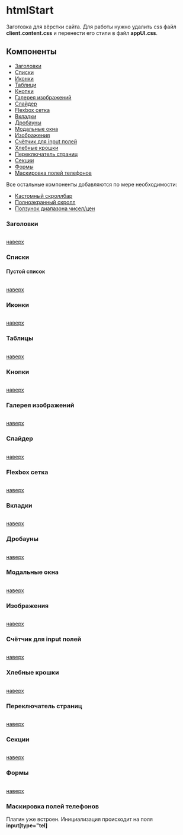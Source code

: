 # htmlStart
Заготовка для вёрстки сайта. Для работы нужно удалить css файл <b>client.content.css</b> и перенести его стили в файл <b>appUI.css</b>.

<h2>Компоненты</h2>

<ul>
<li><a href="#titles">Заголовки</a></li>
<li><a href="#lists">Списки</a></li>
<li><a href="#icons">Иконки</a></li>
<li><a href="#tables">Таблици</a></li>
<li><a href="#buttons">Кнопки</a></li>
<li><a href="#imgGalery">Галерея изображений</a></li>
<li><a href="#sliders">Слайдер</a></li>
<li><a href="#grid">Flexbox сетка</a></li>
<li><a href="#tabs">Вкладки</a></li>
<li><a href="#dropdowns">Дробауны</a></li>
<li><a href="#modals">Модальные окна</a></li>
<li><a href="#imgs">Изображения</a></li>
<li><a href="#counters">Счётчик для input полей</a></li>
<li><a href="#breadcrumbs">Хлебные крошки</a></li>
<li><a href="#pager">Переключатель страниц</a></li>
<li><a href="#sections">Секции</a></li>
<li><a href="#forms">Формы</a></li>
<li><a href="#formTelMask">Маскировка полей телефонов</a></li>
</ul>

Все остальные компоненты добавляются по мере необходимости:
<ul>
<li><a href="https://github.com/malihu/malihu-custom-scrollbar-plugin">Кастомный скроллбар</a></li>
<li><a href="https://github.com/alvarotrigo/fullPage.js">Полноэкранный скролл</a></li>
<li><a href="https://refreshless.com/nouislider/">Ползунок диапазона чисел/цен</a></li>
</ul>

<h3 id="titles">Заголовки</h3>
<pre></pre>
<a href="#">наверх</a>

<h3 id="lists">Списки</h3>
<h4>Пустой список</h4>
<pre></pre>
<a href="#">наверх</a>

<h3 id="icons">Иконки</h3>
<pre></pre>
<a href="#">наверх</a>

<h3 id="tables">Таблицы</h3>
<pre></pre>
<a href="#">наверх</a>

<h3 id="buttons">Кнопки</h3>
<pre></pre>
<a href="#">наверх</a>

<h3 id="imgGalery">Галерея изображений</h3>
<pre></pre>
<a href="#">наверх</a>

<h3 id="sliders">Слайдер</h3>
<pre></pre>
<a href="#">наверх</a>

<h3 id="grid">Flexbox сетка</h3>
<pre></pre>
<a href="#">наверх</a>

<h3 id="tabs">Вкладки</h3>
<pre></pre>
<a href="#">наверх</a>

<h3 id="dropdowns">Дробауны</h3>
<pre></pre>
<a href="#">наверх</a>

<h3 id="modals">Модальные окна</h3>
<pre></pre>
<a href="#">наверх</a>

<h3 id="imgs">Изображения</h3>
<pre></pre>
<a href="#">наверх</a>

<h3 id="counters">Счётчик для input полей</h3>
<pre></pre>
<a href="#">наверх</a>

<h3 id="breadcrumbs">Хлебные крошки</h3>
<pre></pre>
<a href="#">наверх</a>

<h3 id="pager">Переключатель страниц</h3>
<pre></pre>
<a href="#">наверх</a>

<h3 id="sections">Секции</h3>
<pre></pre>
<a href="#">наверх</a>

<h3 id="forms">Формы</h3>
<pre></pre>
<a href="#">наверх</a>

<h3 id="user-content-formTelMask">Маскировка полей телефонов</h3>
Плагин уже встроен. Инициализация происходит на поля <b>input[type="tel]</b>
